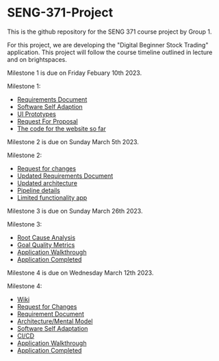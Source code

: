 # SENG-371-Project

This is the github repository for the SENG 371 course project by Group 1.

For this project, we are developing the "Digital Beginner Stock Trading" application. This project will follow the course timeline outlined in lecture and on brightspaces.

Milestone 1 is due on Friday Febuary 10th 2023.

Milestone 1:

* [Requirements Document](./RequirementsDocument.pdf)
* [Software Self Adaption](./SelfAdaption.md)
* [UI Prototypes](./UI.md)
* [Request For Proposal](./RFP.md)
* [The code for the website so far](./website)

Milestone 2 is due on Sunday March 5th 2023.

Milestone 2:

* [Request for changes](./RequestForChangesInRD.pdf)
* [Updated Requirements Document](./UpdatedRequirementsDocument.pdf)
* [Updated architecture](./UpdatedMentalModel.png)
* [Pipeline details](https://github.com/christianbookout/SENG-371-Project/wiki/CI-CD)
* [Limited functionality app](./website)

Milestone 3 is due on Sunday March 26th 2023.

Milestone 3:

* [Root Cause Analysis](./Root_Cause_Analysis.pdf)
* [Goal Quality Metrics](./Goal_Quality_Metrics.pdf)
* [Application Walkthrough](https://github.com/christianbookout/SENG-371-Project/wiki/App-Walkthrough)
* [Application Completed](./website)

Milestone 4 is due on Wednesday March 12th 2023. 

Milestone 4: 

* [Wiki](https://github.com/christianbookout/SENG-371-Project/wiki)
* [Request for Changes](./A4_RFC.pdf)
* [Requirement Document](./RequirementDocument.pdf)
* [Architecture/Mental Model](./UpdatedMentalModel.png)
* [Software Self Adaptation](./SelfAdaption.md)
* [CI/CD](https://github.com/christianbookout/SENG-371-Project/wiki/CI-CD)
* [Application Walkthrough](https://github.com/christianbookout/SENG-371-Project/wiki/App-Walkthrough)
* [Application Completed](./website)
